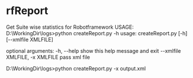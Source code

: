 # rfReport
Get Suite wise statistics for Robotframework
USAGE:
D:\WorkingDir\logs>python createReport.py -h
usage: createReport.py [-h] [--xmlfile XMLFILE]

optional arguments:
  -h, --help            show this help message and exit
  --xmlfile XMLFILE, -x XMLFILE
                        pass xml file

D:\WorkingDir\logs>python createReport.py -x output.xml
